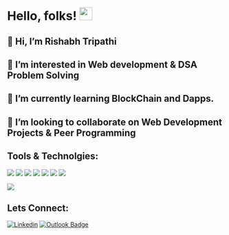 
# Hello, folks! <img src="https://raw.githubusercontent.com/MartinHeinz/MartinHeinz/master/wave.gif" width="30px">
## 👋 Hi, I’m Rishabh Tripathi <br>



## 👀 I’m interested in Web development & DSA Problem Solving <br>
## 🌱 I’m currently learning BlockChain and Dapps. <br>
## 💞️ I’m looking to collaborate on Web Development Projects & Peer Programming <br>
## Tools  & Technolgies:

![](https://img.shields.io/badge/OS-Windows-informational?style=flat&logo=window&logoColor=white&color=2bbc8a)
![](https://img.shields.io/badge/Language-Python-informational?style=flat&logo=Python&logoColor=white&color=2bbc8a)
![](https://img.shields.io/badge/Language-JavaScript-informational?style=flat&logo=JavaScript&logoColor=white&color=2bbc8a)
![](https://img.shields.io/badge/Tools-Django-informational?style=flat&logo=Django&logoColor=white&color=2bbc8a)
![](https://img.shields.io/badge/Tools-PostgreSQL-informational?style=flat&logo=PostgreSQl&logoColor=white&color=2bbc8a)
![](https://img.shields.io/badge/Tools-Pycharm-informational?style=flat&logo=Pycharme&logoColor=white&color=2bbc8a)
![](https://img.shields.io/badge/Tools-VSCode-informational?style=flat&logo=VScode&logoColor=white&color=2bbc8a)

<img align="center" src="https://github-readme-stats.vercel.app/api/top-langs/?username=rishabh2001-py&theme=dark" />




<h2>
Lets Connect:
</h2>

[![Linkedin](https://img.shields.io/badge/-LinkedIn-blue?style=flat&logo=Linkedin&logoColor=white)](www.linkedin.com/in/rishabh-tripathi-4429081a3)
[![Outlook Badge](https://img.shields.io/badge/-rishabhtripathi345@hotmail.com-c14438?style=flat-square&logo=Outlook&logoColor=white&link=mailto:rishabhtripathi345@j@hotmail.com)](mailto:rishabhtripathi345@hotmail.com)

















